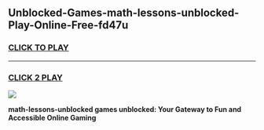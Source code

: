 
## Unblocked-Games-math-lessons-unblocked-Play-Online-Free-fd47u
<h3>
<a href="https://premium76.site?title=math-lessons-unblocked&ref=26A">CLICK TO PLAY</a></h3>
<hr>

<h3>
<a href="https://premium76.site?title=math-lessons-unblocked&ref=26A">CLICK 2 PLAY</a>
  
</h3>

<a href="https://premium76.site?title=math-lessons-unblocked&ref=26A"><img src="https://clearcache.store/games.png"></a>


**math-lessons-unblocked games unblocked: Your Gateway to Fun and Accessible Online Gaming**
